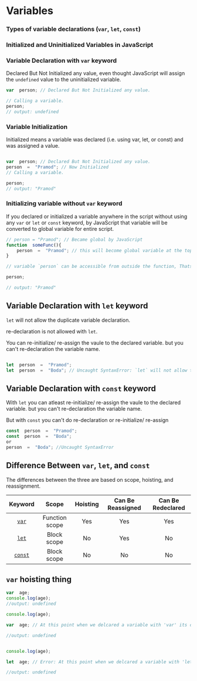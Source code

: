 # Variables

  

### Types of variable declarations (`var`, `let`, `const`)

  

### Initialized and Uninitialized Variables in JavaScript

  

### Variable Declaration with `var` keyword

Declared But Not Initialized any value, even thought JavaScript will assign the `undefined` value to the uninitialized variable.

```javascript
var  person; // Declared But Not Initialized any value.

// Calling a variable.
person;
// output: undefined

```

### Variable Initialization

Initialized means a variable was declared (i.e. using var, let, or const) and was assigned a value.

```javascript

var  person; // Declared But Not Initialized any value.
person  =  "Pramod"; // Now Initialized
// Calling a variable.

person;
// output: "Pramod"
```

### Initializing variable without `var` keyword
If you declared or initialized a variable anywhere in the script without using any `var` or `let` or `const` keyword, by JavaScript that variable will be converted to global variable for entire script.

```javascript
// person = "Pramod"; // Became global by JavaScript
function  someFunc(){
	person  =  "Pramod"; // this will become global variable at the top of script.
}

// variable `person` can be accessible from outside the function, Thats not the best practice.

person;

// output: "Pramod"

```

## Variable Declaration with `let` keyword
`let` will not allow the duplicate variable declaration.

re-declaration is not allowed with `let`.

You can re-initialize/ re-assign the vaule to the declared variable. but you can't re-declaration the variable name.

```javascript

let  person  =  "Pramod";
let  person  =  "Boda"; // Uncaught SyntaxError: `let` will not allow the duplicate variable declaration, re-declarations is not allowed with `let`.

```

## Variable Declaration with `const` keyword

With `let` you can atleast re-initialize/ re-assign the vaule to the declared variable. but you can't re-declaration the variable name.

But with `const` you can't do re-declaration or re-initialize/ re-assign
```javascript
const  person  =  "Pramod";
const  person  =  "Boda";
or
person  =  "Boda"; //Uncaught SyntaxError
```
## Difference Between  `var`,  `let`, and  `const`

The differences between the three are based on scope, hoisting, and reassignment.

| Keyword | Scope | Hoisting | Can Be Reassigned|Can Be Redeclared
|:--------:|:--------:|:--------:|:--------:|:--------:|
| [`var`](https://developer.mozilla.org/en-US/docs/Web/JavaScript/Reference/Statements/var) | Function scope | Yes | Yes | Yes|
|[`let`](https://developer.mozilla.org/en-US/docs/Web/JavaScript/Reference/Statements/let)| Block scope| No |Yes | No|
|[`const`](https://developer.mozilla.org/en-US/docs/Web/JavaScript/Reference/Statements/const)|Block scope|No|No|No|


## `var` hoisting thing

```javascript
var  age;
console.log(age);
//output: undefined
```
```javascript
console.log(age);

var  age; // At this point when we delcared a variable with 'var' its declaraion - hoisted at the top of the scope.

//output: undefined

```
```javascript

console.log(age);

let  age; // Error: At this point when we delcared a variable with 'let' its declaraion - hoisted at the same place(scope).

//output: undefined

```
<!--stackedit_data:
eyJoaXN0b3J5IjpbOTcxOTUwMzQ4LDU4OTEyMDE4NiwtMTg3Mj
c5NTQyOCwtMTAwODI3MTgzLDczMDk5ODExNl19
-->